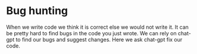 # Bug hunting
When we write code we think it is correct else we would not write it. 
It can be pretty hard to find bugs in the code you just wrote. 
We can rely on chat-gpt to find our bugs and suggest changes.
Here we ask chat-gpt fix our code.